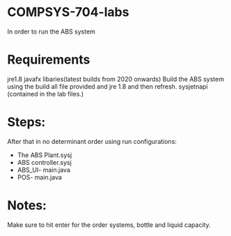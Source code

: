 # COMPSYS-704-labs
In order to run the ABS system

# Requirements
jre1.8
javafx libaries(latest builds from 2020 onwards)
Build the ABS system using the build all file provided and jre 1.8 and then refresh.
sysjetnapi (contained in the lab files.)


# Steps:
After that in no determinant order using run configurations:
- The ABS Plant.sysj
- ABS controller.sysj
- ABS_UI- main.java
- POS- main.java


# Notes:
Make sure to hit enter for the order systems, bottle and liquid capacity.
